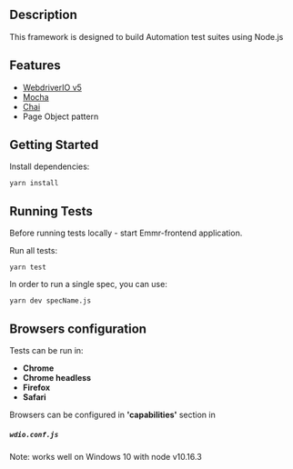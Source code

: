## Description 

This framework is designed to build Automation test suites using Node.js

## Features

- [WebdriverIO v5](https://github.com/webdriverio/webdriverio/)
- [Mocha](https://github.com/mochajs/mocha)
- [Chai](https://github.com/chaijs/chai)
- Page Object pattern

## Getting Started

Install dependencies:

```
yarn install
```

## Running Tests

Before running tests locally - start Emmr-frontend application.

Run all tests:

```
yarn test
```

In order to run a single spec, you can use:

```
yarn dev specName.js
```

## Browsers configuration

Tests can be run in:

- **Chrome**
- **Chrome headless**
- **Firefox**
- **Safari**

Browsers can be configured in **'capabilities'** section in

##### `wdio.conf.js`

Note: works well on Windows 10 with node v10.16.3

